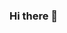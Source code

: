### Hi there 👋

<!--
**maxgomezt/maxgomezt** is a ✨ _special_ ✨ repository because its `README.md` (this file) appears on your GitHub profile.

Here are some ideas to get you started:

- 🔭 Actualmente trabajo como consultor de proyectos educativos
- 🌱 Soy estudiante de la maestria en estadística aplicada y ciencia de datos de la U del Bosque

-->
